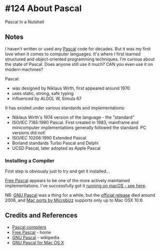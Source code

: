 # #124 About Pascal

Pascal In a Nutshell

## Notes

I haven't written or used any [Pascal](https://en.wikipedia.org/wiki/Pascal_(programming_language)) code for decades.
But it was my first love when it comes to computer languages.
It's where I first learned structured and object-oriented programming techniques.
I'm curious about the state of Pascal. Does anyone still use it much? CAN you even use it on modern machines?

Pascal:

* was designed by Niklaus Wirth, first appeared around 1970
* uses static, strong, safe typing
* influenced by ALGOL W, Simula 67

It has existed under various standards and implementations:

* Niklaus Wirth's 1974 version of the language - the "standard"
* ISO/IEC 7185:1990 Pascal. First created in 1983, mainframe and minicomputer implementations generally followed the standard. PC versions did not!
* ISO/IEC 10206:1990 Extended Pascal
* Borland standards Turbo Pascal and Delphi
* UCSD Pascal, later adopted as Apple Pascal

### Installing a Compiler

First step is obviously just to try and get it installed...

[Free Pascal](https://www.freepascal.org/) appears to be one of the more actively maintained
implementations.
I've successfully got it [running on macOS - see here](../free_pascal).

NB: [GNU Pascal](https://en.wikipedia.org/wiki/GNU_Pascal) was a thing for a while, but the
[official release](http://www.gnu-pascal.de/gpc/h-index.html) died around 2006, and
[Mac ports by Microbizz](http://www.microbizz.nl/gpc.html) supports only up to Mac OSX 10.6.

## Credits and References

* [Pascal compilers](https://en.wikipedia.org/wiki/Category:Pascal_compilers)
* [Free Pascal](https://www.freepascal.org/) - home
* [GNU Pascal](https://en.wikipedia.org/wiki/GNU_Pascal) - wikipedia
* [GNU Pascal for Mac OS X](http://www.microbizz.nl/gpc.html)
